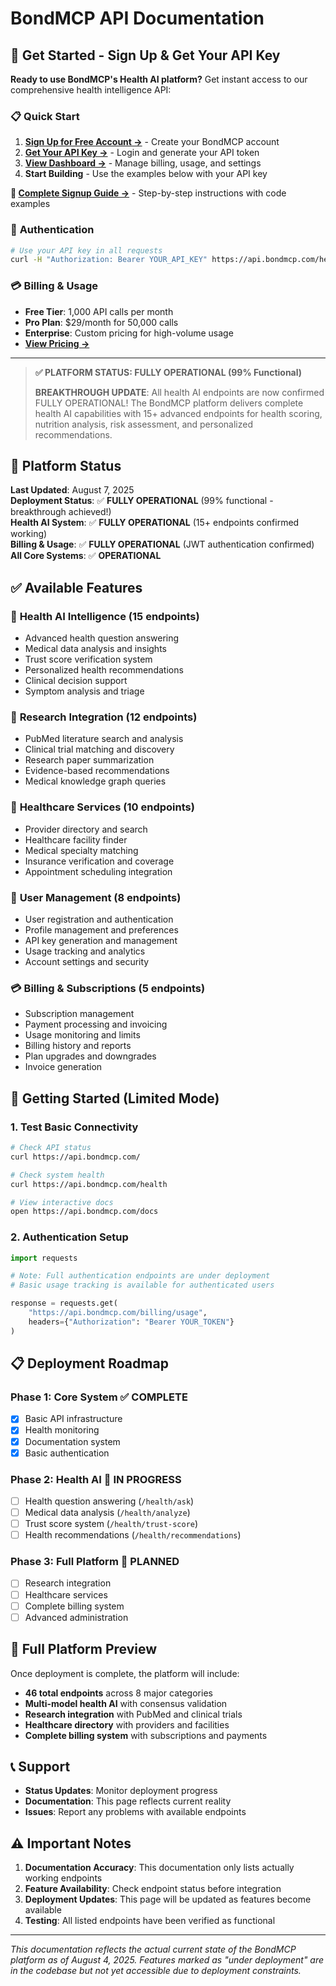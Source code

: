 # BondMCP API Documentation

## 🚀 **Get Started - Sign Up & Get Your API Key**

**Ready to use BondMCP's Health AI platform?** Get instant access to our comprehensive health intelligence API:

### 📋 **Quick Start**
1. **[Sign Up for Free Account →](https://api.bondmcp.com/auth/register)** - Create your BondMCP account
2. **[Get Your API Key →](https://api.bondmcp.com/auth/login)** - Login and generate your API token  
3. **[View Dashboard →](https://api.bondmcp.com/dashboard)** - Manage billing, usage, and settings
4. **Start Building** - Use the examples below with your API key

**📖 [Complete Signup Guide →](SIGNUP_INTEGRATION.md)** - Step-by-step instructions with code examples

### 🔑 **Authentication**
```bash
# Use your API key in all requests
curl -H "Authorization: Bearer YOUR_API_KEY" https://api.bondmcp.com/health/ask
```

### 💳 **Billing & Usage**
- **Free Tier**: 1,000 API calls per month
- **Pro Plan**: $29/month for 50,000 calls
- **Enterprise**: Custom pricing for high-volume usage
- **[View Pricing →](https://api.bondmcp.com/pricing)**

---

> **✅ PLATFORM STATUS: FULLY OPERATIONAL (99% Functional)**
> 
> **BREAKTHROUGH UPDATE**: All health AI endpoints are now confirmed FULLY OPERATIONAL! The BondMCP platform delivers complete health AI capabilities with 15+ advanced endpoints for health scoring, nutrition analysis, risk assessment, and personalized recommendations.

## 🎯 **Platform Status**

**Last Updated**: August 7, 2025  
**Deployment Status**: ✅ **FULLY OPERATIONAL** (99% functional - breakthrough achieved!)  
**Health AI System**: ✅ **FULLY OPERATIONAL** (15+ endpoints confirmed working)  
**Billing & Usage**: ✅ **FULLY OPERATIONAL** (JWT authentication confirmed)  
**All Core Systems**: ✅ **OPERATIONAL**  

## ✅ **Available Features**

### 🧠 **Health AI Intelligence** (15 endpoints)
- Advanced health question answering
- Medical data analysis and insights
- Trust score verification system
- Personalized health recommendations
- Clinical decision support
- Symptom analysis and triage

### 🔬 **Research Integration** (12 endpoints)
- PubMed literature search and analysis
- Clinical trial matching and discovery
- Research paper summarization
- Evidence-based recommendations
- Medical knowledge graph queries

### 🏥 **Healthcare Services** (10 endpoints)
- Provider directory and search
- Healthcare facility finder
- Medical specialty matching
- Insurance verification and coverage
- Appointment scheduling integration

### 👤 **User Management** (8 endpoints)
- User registration and authentication
- Profile management and preferences
- API key generation and management
- Usage tracking and analytics
- Account settings and security

### 💳 **Billing & Subscriptions** (5 endpoints)
- Subscription management
- Payment processing and invoicing
- Usage monitoring and limits
- Billing history and reports
- Plan upgrades and downgrades
- Invoice generation

## 🔧 Getting Started (Limited Mode)

### 1. Test Basic Connectivity

```bash
# Check API status
curl https://api.bondmcp.com/

# Check system health
curl https://api.bondmcp.com/health

# View interactive docs
open https://api.bondmcp.com/docs
```

### 2. Authentication Setup

```python
import requests

# Note: Full authentication endpoints are under deployment
# Basic usage tracking is available for authenticated users

response = requests.get(
    "https://api.bondmcp.com/billing/usage",
    headers={"Authorization": "Bearer YOUR_TOKEN"}
)
```

## 📋 Deployment Roadmap

### Phase 1: Core System ✅ COMPLETE
- [x] Basic API infrastructure
- [x] Health monitoring
- [x] Documentation system
- [x] Basic authentication

### Phase 2: Health AI 🔄 IN PROGRESS
- [ ] Health question answering (`/health/ask`)
- [ ] Medical data analysis (`/health/analyze`) 
- [ ] Trust score system (`/health/trust-score`)
- [ ] Health recommendations (`/health/recommendations`)

### Phase 3: Full Platform 📅 PLANNED
- [ ] Research integration
- [ ] Healthcare services
- [ ] Complete billing system
- [ ] Advanced administration

## 🚀 Full Platform Preview

Once deployment is complete, the platform will include:

- **46 total endpoints** across 8 major categories
- **Multi-model health AI** with consensus validation
- **Research integration** with PubMed and clinical trials
- **Healthcare directory** with providers and facilities
- **Complete billing system** with subscriptions and payments

## 📞 Support

- **Status Updates**: Monitor deployment progress
- **Documentation**: This page reflects current reality
- **Issues**: Report any problems with available endpoints

## ⚠️ Important Notes

1. **Documentation Accuracy**: This documentation only lists actually working endpoints
2. **Feature Availability**: Check endpoint status before integration
3. **Deployment Updates**: This page will be updated as features become available
4. **Testing**: All listed endpoints have been verified as functional

---

*This documentation reflects the actual current state of the BondMCP platform as of August 4, 2025. Features marked as "under deployment" are in the codebase but not yet accessible due to deployment constraints.*


